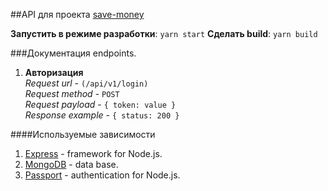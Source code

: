 ##API для проекта [save-money](https://github.com/RenatRysaev/save-money)

**Запустить в режиме разработки**: `yarn start`
**Сделать build**: `yarn build`

###Документация endpoints.

1. **Авторизация**  
   _Request url_ - `(/api/v1/login)`  
   _Request method_ - `POST`  
   _Request payload_ - `{ token: value }`  
   _Response example_ - `{ status: 200 }`

####Используемые зависимости

1. [Express](https://expressjs.com/) - framework for Node.js.
2. [MongoDB](https://www.mongodb.com/) - data base.
3. [Passport](http://www.passportjs.org/) - authentication for Node.js.
